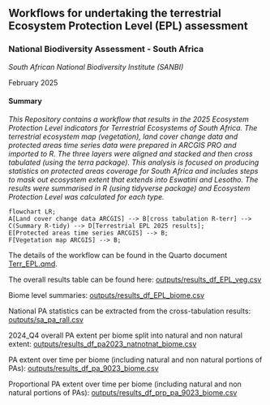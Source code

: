 ## Workflows for undertaking the terrestrial Ecosystem Protection Level (EPL) assessment

### **National Biodiversity Assessment - South Africa**

*South African National Biodiversity Institute (SANBI)*

February 2025

#### Summary

*This Repository contains a workflow that results in the 2025 Ecosystem Protection Level indicators for Terrestrial Ecosystems of South Africa. The terrestrial ecosystem map (vegetation), land cover change data and protected areas time series data were prepared in ARCGIS PRO and imported to R. The three layers were aligned and stacked and then cross tabulated (using the terra package). This analysis is focused on producing statistics on protected areas coverage for South Africa and includes steps to mask out ecosystem extent that extends into Eswatini and Lesotho. The results were summarised in R (using tidyverse package) and Ecosystem Protection Level was calculated for each type.*

``` mermaid
flowchart LR; 
A[Land cover change data ARCGIS] --> B[cross tabulation R-terr] --> C(Summary R-tidy) --> D[Terrestrial EPL 2025 results]; 
E[Protected areas time series ARCGIS] --> B; 
F[Vegetation map ARCGIS] --> B; 
```

The details of the workflow can be found in the Quarto document [Terr_EPL.qmd](Terr_EPL.qmd).

The overall results table can be found here: [outputs/results_df_EPL_veg.csv](outputs/results_df_EPL_veg.csv)

Biome level summaries: [outputs/results_df_EPL_biome.csv](outputs/results_df_EPL_biome.csv)

National PA statistics can be extracted from the cross-tabulation results: [outputs/sa_pa_rall.csv](outputs/sa_pa_rall.csv)

2024_Q4 overall PA extent per biome split into natural and non natural extent: [outputs/results_df_pa2023_natnotnat_biome.csv](outputs/results_df_pa2023_natnotnat_biome.csv)

PA extent over time per biome (including natural and non natural portions of PAs): [outputs/results_df_pa_9023_biome.csv](outputs/results_df_pa_9023_biome.csv)

Proportional PA extent over time per biome (including natural and non natural portions of PAs): [outputs/results_df_prp_pa_9023_biome.csv](outputs/results_df_prp_pa_9023_biome.csv)
